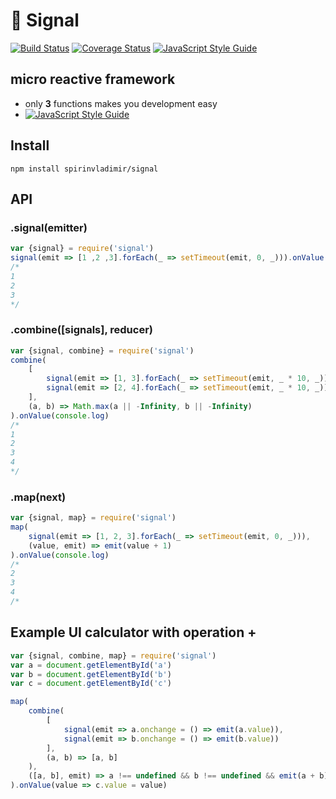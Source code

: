 # :satellite: Signal

[![Build Status](https://travis-ci.org/spirinvladimir/signal.svg?branch=master)](https://travis-ci.org/spirinvladimir/signal)
[![Coverage Status](https://coveralls.io/repos/github/spirinvladimir/signal/badge.svg?branch=master)](https://coveralls.io/github/spirinvladimir/signal?branch=master)
[![JavaScript Style Guide](https://img.shields.io/badge/code_style-standard-brightgreen.svg)](https://standardjs.com)

## micro reactive framework
- only **3** functions makes you development easy
- [![JavaScript Style Guide](https://cdn.rawgit.com/standard/standard/master/badge.svg)](https://github.com/standard/standard)

## Install
```npm install spirinvladimir/signal```

## API
### .signal(emitter)
```js
var {signal} = require('signal')
signal(emit => [1 ,2 ,3].forEach(_ => setTimeout(emit, 0, _))).onValue(console.log)
/*
1
2
3
*/
```
### .combine([signals], reducer)
```js
var {signal, combine} = require('signal')
combine(
    [
        signal(emit => [1, 3].forEach(_ => setTimeout(emit, _ * 10, _))),
        signal(emit => [2, 4].forEach(_ => setTimeout(emit, _ * 10, _))),
    ],
    (a, b) => Math.max(a || -Infinity, b || -Infinity)
).onValue(console.log)
/*
1
2
3
4
*/
```
### .map(next)
```js
var {signal, map} = require('signal')
map(
    signal(emit => [1, 2, 3].forEach(_ => setTimeout(emit, 0, _))),
    (value, emit) => emit(value + 1)
).onValue(console.log)
/*
2
3
4
/*
```

## Example UI calculator with operation +
```js
var {signal, combine, map} = require('signal')
var a = document.getElementById('a')
var b = document.getElementById('b')
var c = document.getElementById('c')

map(
    combine(
        [
            signal(emit => a.onchange = () => emit(a.value)),
            signal(emit => b.onchange = () => emit(b.value))
        ],
        (a, b) => [a, b]
    ),
    ([a, b], emit) => a !== undefined && b !== undefined && emit(a + b)
).onValue(value => c.value = value)
```
